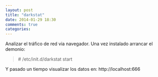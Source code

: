 ```yaml
---
layout: post
title: "darkstat"
date: 2014-01-29 18:30
comments: true
categories: 
---
```

Analizar el tráfico de red via navegador. Una vez instalado arrancar el demonio:

>\# /etc/init.d/darkstat start

Y pasado un tiempo visualizar los datos en: http://localhost:666

